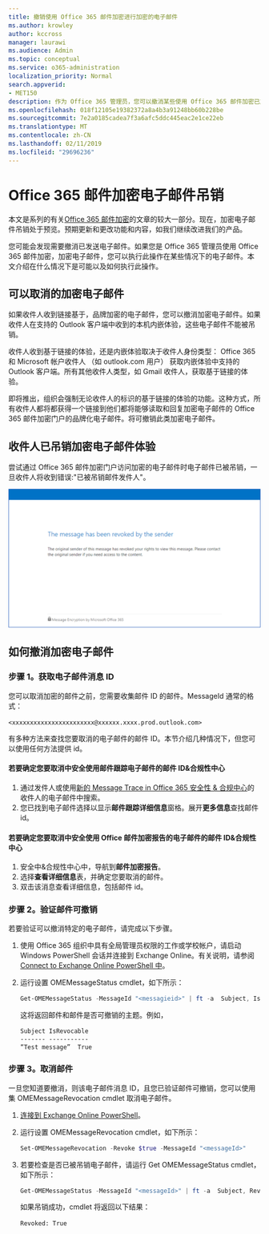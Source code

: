 ```yaml
---
title: 撤销使用 Office 365 邮件加密进行加密的电子邮件
ms.author: krowley
author: kccross
manager: laurawi
ms.audience: Admin
ms.topic: conceptual
ms.service: o365-administration
localization_priority: Normal
search.appverid:
- MET150
description: 作为 Office 365 管理员，您可以撤消某些使用 Office 365 邮件加密已加密的电子邮件。
ms.openlocfilehash: 018f12105e19382372a8a4b3a91248bb60b228be
ms.sourcegitcommit: 7e2a0185cadea7f3a6afc5ddc445eac2e1ce22eb
ms.translationtype: MT
ms.contentlocale: zh-CN
ms.lasthandoff: 02/11/2019
ms.locfileid: "29696236"
---
```

# <a name="office-365-message-encryption-email-revocation"></a>Office 365 邮件加密电子邮件吊销

本文是系列的有关[Office 365 邮件加密](ome.md)的文章的较大一部分。现在，加密电子邮件吊销处于预览。预期更新和更改功能和内容，如我们继续改进我们的产品。

您可能会发现需要撤消已发送电子邮件。如果您是 Office 365 管理员使用 Office 365 邮件加密，加密电子邮件，您可以执行此操作在某些情况下的电子邮件。本文介绍在什么情况下是可能以及如何执行此操作。
  
## <a name="encrypted-emails-that-you-can-revoke"></a>可以取消的加密电子邮件

如果收件人收到链接基于，品牌加密的电子邮件，您可以撤消加密电子邮件。如果收件人在支持的 Outlook 客户端中收到的本机内嵌体验，这些电子邮件不能被吊销。

收件人收到基于链接的体验，还是内嵌体验取决于收件人身份类型： Office 365 和 Microsoft 帐户收件人 （如 outlook.com 用户） 获取内嵌体验中支持的 Outlook 客户端。所有其他收件人类型，如 Gmail 收件人，获取基于链接的体验。

即将推出，组织会强制无论收件人的标识的基于链接的体验的功能。这种方式，所有收件人都将都获得一个链接到他们都将能够读取和回复加密电子邮件的 Office 365 邮件加密门户的品牌化电子邮件。将可撤销此类加密电子邮件。
  
## <a name="recipient-experience-for-revoked-encrypted-emails"></a>收件人已吊销加密电子邮件体验

尝试通过 Office 365 邮件加密门户访问加密的电子邮件时电子邮件已被吊销，一旦收件人将收到错误:"已被吊销邮件发件人"。

![显示已吊销的加密电子邮件的屏幕截图。](media/revoked-encrypted-email.png)

## <a name="how-to-revoke-an-encrypted-email"></a>如何撤消加密电子邮件

### <a name="step-1-obtain-the-message-id-of-the-email"></a>步骤 1。获取电子邮件消息 ID

您可以取消加密的邮件之前，您需要收集邮件 ID 的邮件。MessageId 通常的格式：

`<xxxxxxxxxxxxxxxxxxxxxxx@xxxxxx.xxxx.prod.outlook.com>`  

有多种方法来查找您要取消的电子邮件的邮件 ID。本节介绍几种情况下，但您可以使用任何方法提供 id。

#### <a name="to-identify-the-message-id-of-the-email-you-want-to-revoke-by-using-message-trace-in-the-security-amp-compliance-center"></a>若要确定您要取消中安全使用邮件跟踪电子邮件的邮件 ID&amp;合规性中心

1. 通过发件人或使用[新的 Message Trace in Office 365 安全性 & 合规中心](https://blogs.technet.microsoft.com/exchange/2018/05/02/new-message-trace-in-office-365-security-compliance-center/)的收件人的电子邮件中搜索。
2. 您已找到电子邮件选择以显示**邮件跟踪详细信息**窗格。展开**更多信息**查找邮件 id。

#### <a name="to-identify-the-message-id-of-the-email-you-want-to-revoke-by-using-office-message-encryption-reports-in-the-security-amp-compliance-center"></a>若要确定您要取消中安全使用 Office 邮件加密报告的电子邮件的邮件 ID&amp;合规性中心

1. 安全中&amp;合规性中心中，导航到**邮件加密报告**。
2. 选择**查看详细信息**表，并确定您要取消的邮件。
3. 双击该消息查看详细信息，包括邮件 id。

### <a name="step-2-verify-that-the-mail-is-revocable"></a>步骤 2。验证邮件可撤销

若要验证可以撤消特定的电子邮件，请完成以下步骤。

1. 使用 Office 365 组织中具有全局管理员权限的工作或学校帐户，请启动 Windows PowerShell 会话并连接到 Exchange Online。有关说明，请参阅[Connect to Exchange Online PowerShell 中](https://aka.ms/exopowershell)。

2. 运行设置 OMEMessageStatus cmdlet，如下所示：
     ```powershell
     Get-OMEMessageStatus -MessageId "<messagieid>" | ft -a  Subject, IsRevocable
     ```

   这将返回邮件和邮件是否可撤销的主题。例如，

     ```text
     Subject IsRevocable
     ------- -----------
     “Test message”  True
     ```

### <a name="step-3-revoke-the-mail"></a>步骤 3。取消邮件  

一旦您知道要撤消，则该电子邮件消息 ID，且您已验证邮件可撤销，您可以使用集 OMEMessageRevocation cmdlet 取消电子邮件。

1. [连接到 Exchange Online PowerShell](https://aka.ms/exopowershell)。

2. 运行设置 OMEMessageRevocation cmdlet，如下所示：

    ```powershell
    Set-OMEMessageRevocation -Revoke $true -MessageId "<messageId>"
    ```

3. 若要检查是否已被吊销电子邮件，请运行 Get OMEMessageStatus cmdlet，如下所示：

    ```powershell
    Get-OMEMessageStatus -MessageId "<messageId>" | ft -a  Subject, Revoked
    ```  
    如果吊销成功，cmdlet 将返回以下结果：  

    `Revoked: True`
